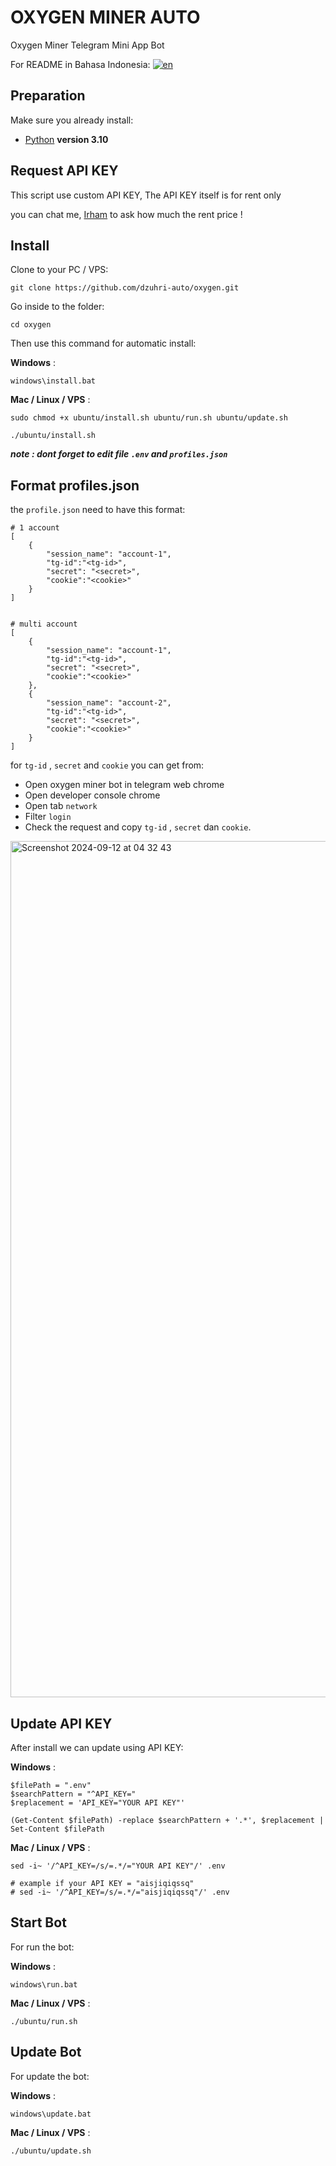 # OXYGEN MINER AUTO

Oxygen Miner Telegram Mini App Bot

For README in Bahasa Indonesia: [![en](https://img.shields.io/badge/README-id-red.svg)](https://github.com/dzuhri-auto/oxygen/blob/master/README.id.md)

## Preparation

Make sure you already install:

- [Python](https://www.python.org/downloads/release/python-31014/) **version 3.10**

## Request API KEY

This script use custom API KEY, The API KEY itself is for rent only

you can chat me, [Irham](https://t.me/irhamdz) to ask how much the rent price !

## Install

Clone to your PC / VPS:

```shell
git clone https://github.com/dzuhri-auto/oxygen.git
```

Go inside to the folder:

```shell
cd oxygen
```

Then use this command for automatic install:

**Windows** :

```shell
windows\install.bat
```

**Mac / Linux / VPS** :

```shell
sudo chmod +x ubuntu/install.sh ubuntu/run.sh ubuntu/update.sh
```

```shell
./ubuntu/install.sh
```

***note : dont forget to edit file `.env` and `profiles.json`***

## Format profiles.json

the `profile.json` need to have this format:

```shell
# 1 account
[
    {
        "session_name": "account-1",
        "tg-id":"<tg-id>",
        "secret": "<secret>",
        "cookie":"<cookie>"
    }
]


# multi account
[
    {
        "session_name": "account-1",
        "tg-id":"<tg-id>",
        "secret": "<secret>",
        "cookie":"<cookie>"
    },
    {
        "session_name": "account-2",
        "tg-id":"<tg-id>",
        "secret": "<secret>",
        "cookie":"<cookie>"
    }
]
```

for `tg-id` , `secret` and `cookie` you can get from:

- Open oxygen miner bot in telegram web chrome
- Open developer console chrome
- Open tab `network`
- Filter `login`
- Check the request and copy `tg-id` , `secret` dan `cookie`.
<img width="1370" alt="Screenshot 2024-09-12 at 04 32 43" src="https://github.com/user-attachments/assets/f8efa9b4-04ae-4697-8206-0980df99a09b">

## Update API KEY

After install we can update using API KEY:

**Windows** :

```shell
$filePath = ".env"
$searchPattern = "^API_KEY="
$replacement = 'API_KEY="YOUR API KEY"'

(Get-Content $filePath) -replace $searchPattern + '.*', $replacement | Set-Content $filePath
```

**Mac / Linux / VPS** :

```shell
sed -i~ '/^API_KEY=/s/=.*/="YOUR API KEY"/' .env

# example if your API KEY = "aisjiqiqssq"
# sed -i~ '/^API_KEY=/s/=.*/="aisjiqiqssq"/' .env
```

## Start Bot

For run the bot:

**Windows** :

```shell
windows\run.bat
```

**Mac / Linux / VPS** :

```shell
./ubuntu/run.sh
```

## Update Bot

For update the bot:

**Windows** :

```shell
windows\update.bat
```

**Mac / Linux / VPS** :

```shell
./ubuntu/update.sh
```
